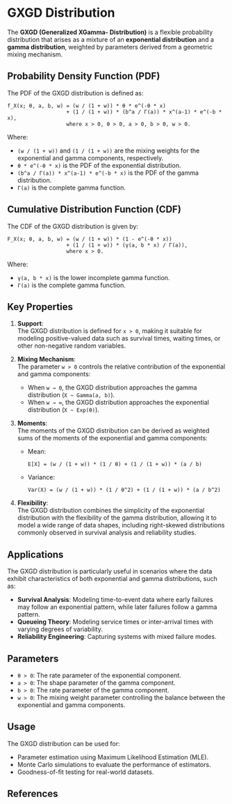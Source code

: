  


# GXGD Distribution

The **GXGD (Generalized XGamma- Distribution)** is a flexible probability distribution that arises as a mixture of an **exponential distribution** and a **gamma distribution**, weighted by parameters derived from a geometric mixing mechanism.

## Probability Density Function (PDF)

The PDF of the GXGD distribution is defined as:

```
f_X(x; θ, a, b, w) = (w / (1 + w)) * θ * e^(-θ * x) 
                   + (1 / (1 + w)) * (b^a / Γ(a)) * x^(a-1) * e^(-b * x),
                   where x > 0, θ > 0, a > 0, b > 0, w > 0.
```

Where:
- `(w / (1 + w))` and `(1 / (1 + w))` are the mixing weights for the exponential and gamma components, respectively.
- `θ * e^(-θ * x)` is the PDF of the exponential distribution.
- `(b^a / Γ(a)) * x^(a-1) * e^(-b * x)` is the PDF of the gamma distribution.
- `Γ(a)` is the complete gamma function.

## Cumulative Distribution Function (CDF)

The CDF of the GXGD distribution is given by:

```
F_X(x; θ, a, b, w) = (w / (1 + w)) * (1 - e^(-θ * x)) 
                   + (1 / (1 + w)) * (γ(a, b * x) / Γ(a)),
                   where x > 0.
```

Where:
- `γ(a, b * x)` is the lower incomplete gamma function.
- `Γ(a)` is the complete gamma function.

## Key Properties

1. **Support**:  
   The GXGD distribution is defined for `x > 0`, making it suitable for modeling positive-valued data such as survival times, waiting times, or other non-negative random variables.

2. **Mixing Mechanism**:  
   The parameter `w > 0` controls the relative contribution of the exponential and gamma components:
   - When `w → 0`, the GXGD distribution approaches the gamma distribution (`X ~ Gamma(a, b)`).
   - When `w → ∞`, the GXGD distribution approaches the exponential distribution (`X ~ Exp(θ)`).

3. **Moments**:  
   The moments of the GXGD distribution can be derived as weighted sums of the moments of the exponential and gamma components:
   - Mean:  
     ```
     E[X] = (w / (1 + w)) * (1 / θ) + (1 / (1 + w)) * (a / b)
     ```
   - Variance:  
     ```
     Var(X) = (w / (1 + w)) * (1 / θ^2) + (1 / (1 + w)) * (a / b^2)
     ```

4. **Flexibility**:  
   The GXGD distribution combines the simplicity of the exponential distribution with the flexibility of the gamma distribution, allowing it to model a wide range of data shapes, including right-skewed distributions commonly observed in survival analysis and reliability studies.

## Applications

The GXGD distribution is particularly useful in scenarios where the data exhibit characteristics of both exponential and gamma distributions, such as:
- **Survival Analysis**: Modeling time-to-event data where early failures may follow an exponential pattern, while later failures follow a gamma pattern.
- **Queueing Theory**: Modeling service times or inter-arrival times with varying degrees of variability.
- **Reliability Engineering**: Capturing systems with mixed failure modes.

## Parameters

- `θ > 0`: The rate parameter of the exponential component.
- `a > 0`: The shape parameter of the gamma component.
- `b > 0`: The rate parameter of the gamma component.
- `w > 0`: The mixing weight parameter controlling the balance between the exponential and gamma components.

## Usage

The GXGD distribution can be used for:
- Parameter estimation using Maximum Likelihood Estimation (MLE).
- Monte Carlo simulations to evaluate the performance of estimators.
- Goodness-of-fit testing for real-world datasets.

## References
 
